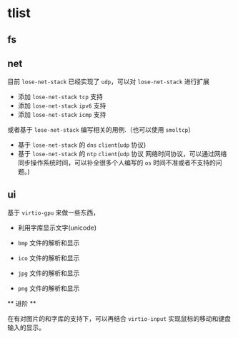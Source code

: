 # tlist

## fs


## net

目前 `lose-net-stack` 已经实现了 `udp`，可以对 `lose-net-stack` 进行扩展

- 添加 `lose-net-stack` `tcp` 支持
- 添加 `lose-net-stack` `ipv6` 支持
- 添加 `lose-net-stack` `icmp` 支持

或者基于 `lose-net-stack` 编写相关的用例.（也可以使用 `smoltcp`）

- 基于 `lose-net-stack` 的 `dns` `client`(`udp` 协议)
- 基于 `lose-net-stack` 的 `ntp` `client`(`udp` 协议 网络时间协议，可以通过网络同步操作系统时间，可以补全很多个人编写的 `os` 时间不准或者不支持的问题。)

## ui 

基于 `virtio-gpu` 来做一些东西，

- 利用字库显示文字(unicode)

- `bmp` 文件的解析和显示
- `ico` 文件的解析和显示
- `jpg` 文件的解析和显示
- `png` 文件的解析和显示

** 进阶 **

在有对图片的和字库的支持下，可以再结合 `virtio-input` 实现鼠标的移动和键盘输入的显示。